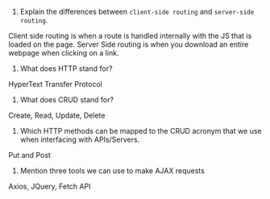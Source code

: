 1. Explain the differences between `client-side routing` and `server-side routing`.

Client side routing is when a route is handled internally with the JS that is loaded on the page. Server Side routing is when you download an entire webpage when clicking on a link.

1. What does HTTP stand for?

HyperText Transfer Protocol

1. What does CRUD stand for?

Create, Read, Update, Delete

1. Which HTTP methods can be mapped to the CRUD acronym that we use when interfacing with APIs/Servers.

Put and Post

1. Mention three tools we can use to make AJAX requests

Axios, JQuery, Fetch API
